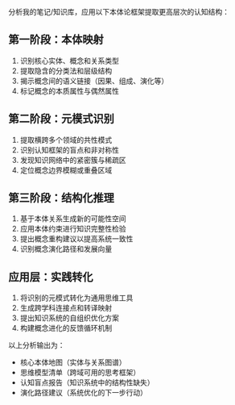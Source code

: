 分析我的笔记/知识库，应用以下本体论框架提取更高层次的认知结构：

## 第一阶段：本体映射
1. 识别核心实体、概念和关系类型
2. 提取隐含的分类法和层级结构
3. 揭示概念间的语义链接（因果、组成、演化等）
4. 标记概念的本质属性与偶然属性

## 第二阶段：元模式识别
1. 提取横跨多个领域的共性模式
2. 识别认知框架的盲点和非对称性
3. 发现知识网络中的紧密簇与稀疏区
4. 定位概念边界模糊或重叠区域

## 第三阶段：结构化推理
1. 基于本体关系生成新的可能性空间
2. 应用本体约束进行知识完整性检验
3. 提出概念重构建议以提高系统一致性
4. 识别概念演化路径和发展向量

## 应用层：实践转化
1. 将识别的元模式转化为通用思维工具
2. 生成跨学科连接点和转译映射
3. 提出知识系统的自组织优化方案
4. 构建概念进化的反馈循环机制

以上分析输出为：
- 核心本体地图（实体与关系图谱）
- 思维模型清单（跨域可用的思考框架）
- 认知盲点报告（知识系统中的结构性缺失）
- 演化路径建议（系统优化的下一步行动）

